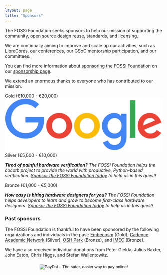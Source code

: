 ```yaml
---
layout: page
title: "Sponsors"
---
```


The FOSSi Foundation seeks sponsors to help our
mission of supporting the community, open source design reuse, standards,
and licensing.

We are continually aiming to improve and scale up our activities, such as LibreCores, our
conferences, our GSoC mentorship participation, and our committees.

You can find more information about [sponsoring the FOSSi Foundation](sponsoring) on our [sponsorship page](sponsoring).

We extend an enormous thanks to everyone who has contributed to our mission.

<!--<div class="panel panel-sponsors panel-platinum">Platinum (> €20,000)</div>-->

<div class="panel panel-sponsors panel-gold">Gold (€10,000 - €20,000)</div>
<div class="row">
  <div class="col-sm-4 col-xs-8">
    <a target="_blank" href="https://about.google/intl/de/">
      <img src="/assets/sponsors/google.svg" class="img-responsive" alt="Google" />
    </a>
  </div>
</div>

<div class="panel panel-sponsors panel-silver">Silver (€5,000 - €10,000)</div>
<p style="font-style: italic">
  <b>Tired of painful hardware verification?</b>
  The FOSSi Foundation helps the cocotb project to provide the world with productive, Python-based verification.
  <a href="sponsoring">Sponsor the FOSSi Foundation today</a> to help us in this quest!
</p>
<div class="row">
</div>

<div class="panel panel-sponsors panel-bronze">Bronze (€1,000 - €5,000)</div>
<p style="font-style: italic">
  <b>How easy is hiring hardware designers for you?</b>
  The FOSSi Foundation helps developers to learn and grow to become first-class hardware designers.
  <a href="sponsoring">Sponsor the FOSSi Foundation today</a> to help us in this quest!
</p>

<div class="row">
</div>

<h3>Past sponsors</h3>

The FOSSi Foundation is thankful to have been sponsored by the following organizations and individuals in the past: [Embecosm](https://www.embecosm.com/) (Gold), [Cadence Academic Network](https://www.cadence.com/en_US/home/company/cadence-academic-network.html) (Silver), [OSH Park](https://oshpark.com/) (Bronze), and [IMEC](https://www.imec-int.com/en) (Bronze).

<p>We have also received individual donations from Peter Gielda, Julius Baxter, John Eaton, Chris Higgs, and Stefan Wallentowitz.</p>

<div class="row" style="margin-top: 20px">
<div class="col-sm-12">
<center>
<form action="https://www.paypal.com/cgi-bin/webscr" method="post"
target="_top">
<input type="hidden" name="cmd" value="_s-xclick">
<input type="hidden" name="hosted_button_id" value="QHKDZY6XM44YN">
<input type="image"
src="https://www.paypalobjects.com/en_US/GB/i/btn/btn_donateCC_LG.gif"
border="0" name="submit" alt="PayPal – The safer, easier way to pay
online!">
</form>
</center>
</div>
</div>
